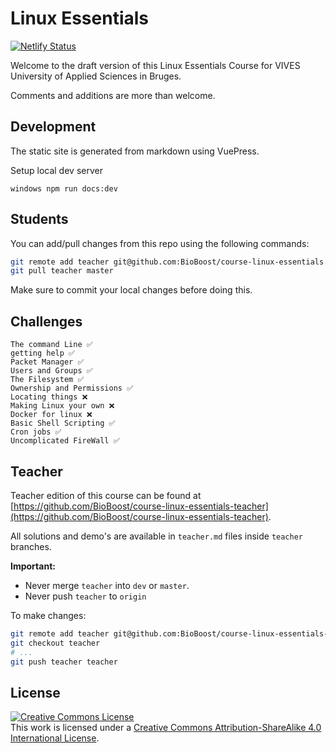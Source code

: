 # Linux Essentials

[![Netlify Status](https://api.netlify.com/api/v1/badges/98253275-d374-47c3-ac28-833970eb61fc/deploy-status)](https://app.netlify.com/sites/linux-essentials/deploys)

Welcome to the draft version of this Linux Essentials Course for VIVES University of Applied Sciences in Bruges.

Comments and additions are more than welcome.

## Development

The static site is generated from markdown using VuePress.

Setup local dev server

```shell
windows npm run docs:dev
```

## Students

You can add/pull changes from this repo using the following commands:

```bash
git remote add teacher git@github.com:BioBoost/course-linux-essentials.git
git pull teacher master
```

Make sure to commit your local changes before doing this.

## Challenges

```text
The command Line ✅
getting help ✅
Packet Manager ✅
Users and Groups ✅
The Filesystem ✅
Ownership and Permissions ✅
Locating things ❌
Making Linux your own ❌
Docker for linux ❌
Basic Shell Scripting ✅
Cron jobs ✅
Uncomplicated FireWall ✅
```

## Teacher

Teacher edition of this course can be found at [https://github.com/BioBoost/course-linux-essentials-teacher](https://github.com/BioBoost/course-linux-essentials-teacher).

All solutions and demo's are available in `teacher.md` files inside `teacher` branches.

**Important:**

* Never merge `teacher` into `dev` or `master`.
* Never push `teacher` to `origin`

To make changes:

```bash
git remote add teacher git@github.com:BioBoost/course-linux-essentials-teacher.git
git checkout teacher
# ...
git push teacher teacher
```

## License

<a rel="license" href="http://creativecommons.org/licenses/by-sa/4.0/"><img alt="Creative Commons License" style="border-width:0" src="https://i.creativecommons.org/l/by-sa/4.0/88x31.png" /></a><br />This work is licensed under a <a rel="license" href="http://creativecommons.org/licenses/by-sa/4.0/">Creative Commons Attribution-ShareAlike 4.0 International License</a>.
